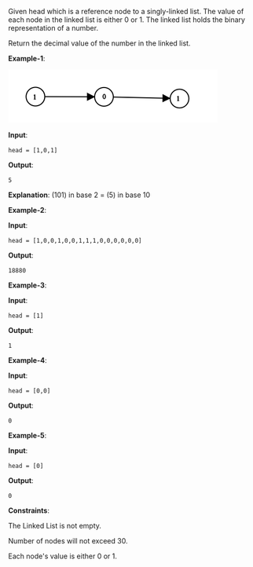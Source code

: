 Given head which is a reference node to a singly-linked list. The value of each node in the linked list is either 0 or 1. The linked list holds the binary representation of a number.

Return the decimal value of the number in the linked list.

**Example-1**: 

![example-2](./graph-1.png)

**Input**: 
    
    head = [1,0,1]

**Output**: 

    5

**Explanation**: (101) in base 2 = (5) in base 10

**Example-2**:

**Input**: 

    head = [1,0,0,1,0,0,1,1,1,0,0,0,0,0,0]

**Output**: 

    18880

**Example-3**:

**Input**: 

    head = [1]

**Output**: 

    1

**Example-4**:

**Input**: 

    head = [0,0]

**Output**: 

    0

**Example-5**:

**Input**: 

    head = [0]

**Output**: 

    0

**Constraints**: 

The Linked List is not empty.

Number of nodes will not exceed 30.

Each node's value is either 0 or 1.